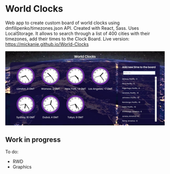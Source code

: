# World Clocks

Web app to create custom board of world clocks using dmfilipenko/timezones.json API.
Created with React, Sass. Uses LocalStorage.
It allows to search through a list of 400 cities with their timezones, add their times to the Clock Board. 
Live version:
https://mickanie.github.io/World-Clocks


![alttxt](https://raw.githubusercontent.com/Mickanie/World-Clocks/master/src/img/page.JPG)


## Work in progress

To do: 
- RWD
- Graphics

